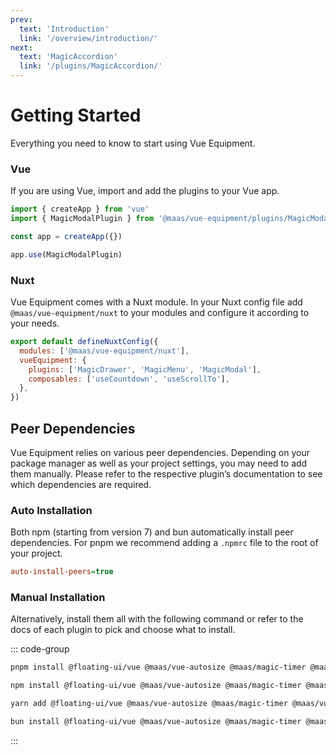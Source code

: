 ```yaml
---
prev:
  text: 'Introduction'
  link: '/overview/introduction/'
next:
  text: 'MagicAccordion'
  link: '/plugins/MagicAccordion/'
---
```


# Getting Started

Everything you need to know to start using Vue Equipment.

<!--@include: @/apps/docs/src/content/snippets/overview.md-->

<!--@include: @/apps/docs/src/content/snippets/installation.md-->

### Vue

If you are using Vue, import and add the plugins to your Vue app.

```js
import { createApp } from 'vue'
import { MagicModalPlugin } from '@maas/vue-equipment/plugins/MagicModal'

const app = createApp({})

app.use(MagicModalPlugin)
```

### Nuxt

Vue Equipment comes with a Nuxt module. In your Nuxt config file add `@maas/vue-equipment/nuxt` to your modules and configure it according to your needs.

```js
export default defineNuxtConfig({
  modules: ['@maas/vue-equipment/nuxt'],
  vueEquipment: {
    plugins: ['MagicDrawer', 'MagicMenu', 'MagicModal'],
    composables: ['useCountdown', 'useScrollTo'],
  },
})
```

## Peer Dependencies

Vue Equipment relies on various peer dependencies. Depending on your package manager as well as your project settings, you may need to add them manually. Please refer to the respective plugin’s documentation to see which dependencies are required.

<ProseTable
:columns="[
  { label: 'Package'},
]"
:rows="[
  {
    items: [
      {
        label: '[@floating-ui/vue](https://www.npmjs.com/package/@floating-ui/vue)'
      }
    ]
  },
  {
    items: [
      {
        label: '[@maas/vue-autosize](https://www.npmjs.com/package/@maas/vue-autosize)'
      }
    ]
  },
  {
    items: [
      {
        label: '[@maas/magic-timer](https://www.npmjs.com/package/@maas/magic-timer)'
      }
    ]
  },
  {
    items: [
      {
        label: '[@maas/vue-primitive](https://www.npmjs.com/package/@maas/vue-primitive)'
      }
    ]
  },
  {
    items: [
      {
        label: '[@nuxt/kit](https://www.npmjs.com/package/@nuxt/kit)'
      }
    ]
  },
  {
    items: [
      {
        label: '[@vueuse/core](https://www.npmjs.com/package/@vueuse/core)'
      }
    ]
  },
  {
    items: [
      {
        label: '[@vueuse/integrations](https://www.npmjs.com/package/@vueuse/integrations)'
      }
    ]
  },
  {
    items: [
      {
        label: '[defu](https://www.npmjs.com/package/defu)'
      }
    ]
  },
  {
    items: [
      {
        label: '[focus-trap](https://www.npmjs.com/package/focus-trap)'
      }
    ]
  },
  {
    items: [
      {
        label: '[hls.js](https://www.npmjs.com/package/hls.js)'
      }
    ]
  },
  {
    items: [
      {
        label: '[luxon](https://www.npmjs.com/package/luxon)'
      }
    ]
  },
  {
    items: [
      {
        label: '[mitt](https://www.npmjs.com/package/mitt)'
      }
    ]
  },
  {
    items: [
      {
        label: '[motion](https://www.npmjs.com/package/motion)'
      }
    ]
  },
  {
    items: [
      {
        label: '[nuxt](https://www.npmjs.com/package/nuxt)'
      }
    ]
  },
  {
    items: [
      {
        label: '[universal-cookie](https://www.npmjs.com/package/universal-cookie)'
      }
    ]
  },
  {
    items: [
      {
        label: '[vue](https://www.npmjs.com/package/vue)'
      }
    ]
  },
  {
    items: [
      {
        label: '[wheel-gestures](https://www.npmjs.com/package/wheel-gestures)'
      }
    ]
  },
]"
/>

### Auto Installation

Both npm (starting from version 7) and bun automatically install peer dependencies. For pnpm we recommend adding a `.npmrc` file to the root of your project.

```ini
auto-install-peers=true
```

### Manual Installation

Alternatively, install them all with the following command or refer to the docs of each plugin to pick and choose what to install.

::: code-group

```sh [pnpm]
pnpm install @floating-ui/vue @maas/vue-autosize @maas/magic-timer @maas/vue-primitive @nuxt/kit @vueuse/core @vueuse/integrations defu focus-trap hls.js luxon mitt motion nuxt universal-cookie vue wheel-gestures
```

```sh [npm]
npm install @floating-ui/vue @maas/vue-autosize @maas/magic-timer @maas/vue-primitive @nuxt/kit @vueuse/core @vueuse/integrations defu focus-trap hls.js luxon mitt motion nuxt universal-cookie vue wheel-gestures
```

```sh [yarn]
yarn add @floating-ui/vue @maas/vue-autosize @maas/magic-timer @maas/vue-primitive @nuxt/kit @vueuse/core @vueuse/integrations defu focus-trap hls.js luxon mitt motion nuxt universal-cookie vue wheel-gestures
```

```sh [bun]
bun install @floating-ui/vue @maas/vue-autosize @maas/magic-timer @maas/vue-primitive @nuxt/kit @vueuse/core @vueuse/integrations defu focus-trap hls.js luxon mitt motion nuxt universal-cookie vue wheel-gestures
```

:::
